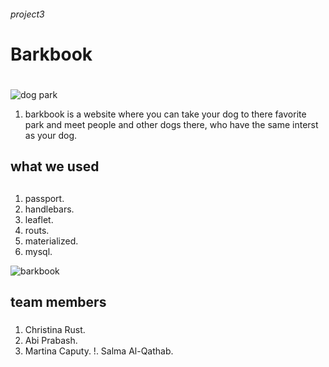 <h6>project3<h6>

# Barkbook<h1>
![dog park](https://user-images.githubusercontent.com/34350992/42552420-2c31febc-84aa-11e8-851f-a6c2aa128068.jpg)
1. barkbook is a website where you can take your dog to there favorite park and meet people and other dogs there, who have the same interst as your dog.
## what we used<h2>
1. passport.
1. handlebars.
1. leaflet.
1. routs.
1. materialized.
1. mysql.

![barkbook](https://user-images.githubusercontent.com/34350992/42552670-76bcdbb8-84ab-11e8-9a6d-580b4466d16d.jpg)

## team members<h3>
1. Christina Rust.
1. Abi Prabash.
1. Martina Caputy.
!. Salma Al-Qathab.

